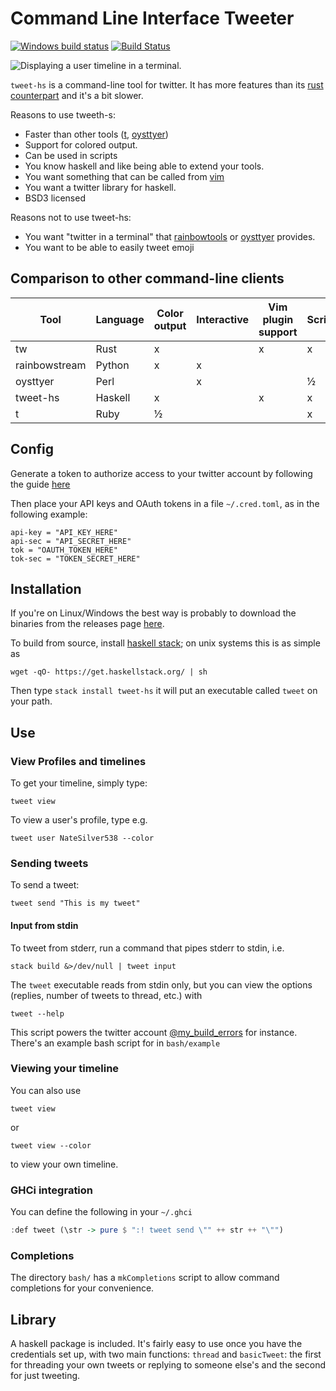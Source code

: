 # Command Line Interface Tweeter

[![Windows build status](https://ci.appveyor.com/api/projects/status/github/vmchale/command-line-tweeter?svg=true)](https://ci.appveyor.com/project/vmchale/command-line-tweeter)
[![Build Status](https://travis-ci.org/vmchale/command-line-tweeter.svg?branch=master)](https://travis-ci.org/vmchale/command-line-tweeter)

![Displaying a user timeline in a terminal.](https://raw.githubusercontent.com/vmchale/command-line-tweeter/master/screenshot.png)

`tweet-hs` is a command-line tool for twitter. It has more features than
its [rust counterpart](https://github.com/vmchale/clit-rs) and it's a bit
slower. 

Reasons to use tweeth-s:
  - Faster than other tools ([t](https://github.com/sferik/t),
  [oysttyer](https://github.com/oysttyer/oysttyer))
  - Support for colored output. 
  - Can be used in scripts
  - You know haskell and like being able to extend your tools. 
  - You want something that can be called from
    [vim](https://github.com/vmchale/vim-twitter)
  - You want a twitter library for haskell. 
  - BSD3 licensed 

Reasons not to use tweet-hs:
  - You want "twitter in a terminal" that [rainbowtools](https://github.com/DTVD/rainbowstream)
    or [oysttyer](https://github.com/oysttyer/oysttyer) provides. 
  - You want to be able to easily tweet emoji

## Comparison to other command-line clients

| Tool | Language | Color output | Interactive | Vim plugin support | Scriptable | Send emoji |
| ---- | -------- | ------------ | ----------- | ------------------ | ---------- | ---------- |
| tw | Rust | x |   | x | x |  |
| rainbowstream | Python | x | x |  |  | x |
| oysttyer | Perl |  | x |  | ½ |  |
| tweet-hs | Haskell | x |  | x | x |  |
| t | Ruby | ½ |  |  | x |  |

## Config
Generate a token to authorize access to your twitter account by following the guide [here](https://dev.twitter.com/oauth/overview/application-owner-access-tokens)

Then place your API keys and OAuth tokens in a file `~/.cred.toml`, as in the
following example:

```
api-key = "API_KEY_HERE"
api-sec = "API_SECRET_HERE"
tok = "OAUTH_TOKEN_HERE"
tok-sec = "TOKEN_SECRET_HERE"
```

## Installation

If you're on Linux/Windows the best way is probably to download the binaries
from the releases page [here](https://github.com/vmchale/command-line-tweeter/releases).

To build from source, install [haskell stack](https://docs.haskellstack.org/en/stable/README/#how-to-install); on unix systems this is as simple as

```
wget -qO- https://get.haskellstack.org/ | sh
```

Then type `stack install tweet-hs` it will put an executable called `tweet` on your path.

## Use

### View Profiles and timelines

To get your timeline, simply type:

```
tweet view
```

To view a user's profile, type e.g.

```
tweet user NateSilver538 --color
```

### Sending tweets

To send a tweet:

```
tweet send "This is my tweet"
```

#### Input from stdin
To tweet from stderr, run a command that pipes stderr to stdin, i.e.

```
stack build &>/dev/null | tweet input
```

The `tweet` executable reads from stdin only, but you can view the options (replies, number of tweets to thread, etc.) with

```
tweet --help
```

This script powers the twitter account [@my\_build\_errors](https://twitter.com/my_build_errors) for instance. There's an example bash script for in `bash/example`

### Viewing your timeline

You can also use

```
tweet view
```

or 

```
tweet view --color
```

to view your own timeline.

### GHCi integration

You can define the following in your `~/.ghci`

```haskell
:def tweet (\str -> pure $ ":! tweet send \"" ++ str ++ "\"")
```

### Completions

The directory `bash/` has a `mkCompletions` script to allow command completions for your convenience.

## Library

A haskell package is included. It's fairly easy to use once you have the credentials set up, with two main functions: `thread` and `basicTweet`: the first for threading your own tweets or replying to someone else's and the second for just tweeting.

